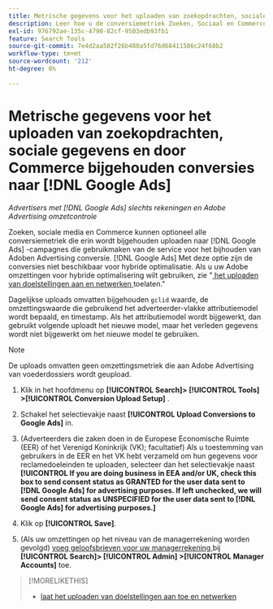 ```yaml
---
title: Metrische gegevens voor het uploaden van zoekopdrachten, sociale gegevens en door Commerce bijgehouden conversies naar  [!DNL Google Ads]
description: Leer hoe u de conversiemetriek Zoeken, Sociaal en Commerce uploadt naar  [!DNL Google Ads] .
exl-id: 976792ae-135c-4790-82cf-9503edb93fb1
feature: Search Tools
source-git-commit: 7e4d2aa502f26b480a5fd76d68411586c24f68b2
workflow-type: tm+mt
source-wordcount: '212'
ht-degree: 0%

---
```


# Metrische gegevens voor het uploaden van zoekopdrachten, sociale gegevens en door Commerce bijgehouden conversies naar [!DNL Google Ads]

*Advertisers met [!DNL Google Ads] slechts rekeningen en Adobe Advertising omzetcontrole*

Zoeken, sociale media en Commerce kunnen optioneel alle conversiemetriek die erin wordt bijgehouden uploaden naar [!DNL Google Ads] -campagnes die gebruikmaken van de service voor het bijhouden van Adoben Advertising conversie. [!DNL Google Ads] Met deze optie zijn de conversies niet beschikbaar voor hybride optimalisatie. Als u uw Adobe omzettingen voor hybride optimalisering wilt gebruiken, zie &quot;[ het uploaden van doelstellingen aan en netwerken ](objective-upload-to-networks.md) toelaten.&quot;

Dagelijkse uploads omvatten bijgehouden `gclid` waarde, de omzettingswaarde die gebruikend het adverteerder-vlakke attributiemodel wordt bepaald, en timestamp. Als het attributiemodel wordt bijgewerkt, dan gebruikt volgende uploadt het nieuwe model, maar het verleden gegevens wordt niet bijgewerkt om het nieuwe model te gebruiken.

>[!NOTE]
>
>De uploads omvatten geen omzettingsmetriek die aan Adobe Advertising van voederdossiers wordt geupload.

1. Klik in het hoofdmenu op **[!UICONTROL Search]> [!UICONTROL Tools] >[!UICONTROL Conversion Upload Setup]** .

1. Schakel het selectievakje naast **[!UICONTROL Upload Conversions to Google Ads]** in.

1. (Adverteerders die zaken doen in de Europese Economische Ruimte (EER) of het Verenigd Koninkrijk (VK); facultatief) Als u toestemming van gebruikers in de EER en het VK hebt verzameld om hun gegevens voor reclamedoeleinden te uploaden, selecteer dan het selectievakje naast **[!UICONTROL If you are doing business in EEA and/or UK, check this box to send consent status as GRANTED for the user data sent to [!DNL Google Ads] for advertising purposes. If left unchecked, we will send consent status as UNSPECIFIED for the user data sent to [!DNL Google Ads] for advertising purposes.]**

1. Klik op **[!UICONTROL Save]**.

1. (Als uw omzettingen op het niveau van de managerrekening worden gevolgd) [ voeg geloofsbrieven voor uw managerrekening ](/help/search-social-commerce/admin/manager-accounts.md) bij **[!UICONTROL Search]> [!UICONTROL Admin] >[!UICONTROL Manager Accounts]** toe.

>[!MORELIKETHIS]
>
>* [ laat het uploaden van doelstellingen aan toe en netwerken ](objective-upload-to-networks.md)
